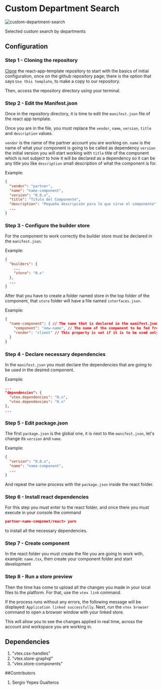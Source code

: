 
# Custom Department Search

![custom-department-search](https://github.com/SergioYepes/Itgloberspartnercl-custom-deparment-search/blob/master/docs/componentImage.png)

Selected custom search by departments 

## Configuration
### Step 1 - Cloning the repository

[Clone](https://github.com/vtex-apps/react-app-template) the react-app-template repository to start with the basics of initial configuration, once on the github repository page; there is the option that says `Use this template`, to make a copy to our repository.

Then, access the repository directory using your terminal.

### Step 2 - Edit the Manifest.json

Once in the repository directory, it is time to edit the `manifest.json` file of the react app template.

Once you are in the file, you must replace the `vendor`, `name`, `version`, `title` and `description` values.

 `vendor` is the name of the partner account you are working on.
 `name` is the name of what your component is going to be called as dependency
 `version` the initial version you will start working with
 `title` title of the component which is not subject to how it will be declared as a dependency so it can be any title you like
 `description` small description of what the component is for.
 
Example:

```json
{
  "vendor": "partner",
  "name": "name-component",
  "version": "0.0.x",
  "title": "Titulo del Componente",
  "description": "Pequeña descripción para lo que sirve el componente",
  ...
}
```

### Step 3 - Configure the builder store

For the component to work correctly the builder store must be declared in the `manifest.json`. 

Example:

````json
{
  "builders": {
    ...
    "store": "0.x"
  },
  ...
}
````

After that you have to create a folder named store in the top folder of the component, that `store` folder will have a file named `interfaces.json`.

Example:

````json
{
  "name-component": { // The name that is declared in the manifest.json of the vtex app
    "component": "new-name", // The name of the component to be fed from.
    "render": "client" // This property is set if it is to be used only by the client
  }
}
````

### Step 4 - Declare necessary dependencies

In the `manifest.json` you must declare the dependencies that are going to be used in the desired component. 

Example:

````json
...
"dependencies": {
  "vtex.dependencies": "0.x",
  "vtex.dependencies": "0.x"
},
...
````

### Step 5 - Edit package.json

The first `package.json` is the global one, it is next to the `manifest.json`, let's change its `version` and `name`.
 
Example:

```json
{
  "version": "0.0.x",
  "name": "name-component",
  ...
}
```

And repeat the same process with the `package.json` inside the react folder.

### Step 6 - Install react dependencies

For this step you must enter to the react folder, and once there you must execute in your console the command
```json
partner-name-componet/react> yarn
```
to install all the necessary dependencies.

### Step 7 - Create component

In the react folder you must create the file you are going to work with, example: `name.tsx`, then create your component folder and start development

### Step 8 - Run a store preview

Then the time has come to upload all the changes you made in your local files to the platform. For that, use the `vtex link` command.

If the process runs without any errors, the following message will be displayed: `Application linked successfully`. Next, run the `vtex browser` command to open a browser window with your linked store.

This will allow you to see the changes applied in real time, across the account and workspace you are working in.

## Dependencies

1. "vtex.css-handles"
2. "vtex.store-graphql"
3. "vtex.store-components"

##Contributors
1. Sergio Yepes Gualteros
